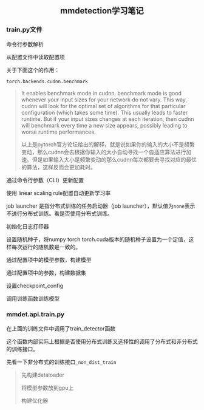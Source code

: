 ## <center>mmdetection学习笔记</center>

### train.py文件

命令行参数解析

从配置文件中读取配置项

关于下面这个的作用：

```python
torch.backends.cudnn.benchmark
```

> It enables benchmark mode in cudnn.
> benchmark mode is good whenever your input sizes for your network do not vary. This way, cudnn will look for the optimal set of algorithms for that particular configuration (which takes some time). This usually leads to faster runtime.
> But if your input sizes changes at each iteration, then cudnn will benchmark every time a new size appears, possibly leading to worse runtime performances.
>
> 以上是pytorch官方论坛给出的解释，就是说如果你的输入的大小不是频繁变动，那么cudnn会去根据你输入的大小自动寻找一个自适应算法进行加速。但是如果输入大小是频繁变动的那么cudnn每次都要去寻找对应的最优的算法，这样反而会更加耗时。

通过命令行参数（CLI）更新配置

使用 linear scaling rule配置自动更新学习率

job launcher 是指分布式训练的任务启动器（job launcher），默认值为`none`表示不进行分布式训练。看是否使用分布式训练。

初始化日志打印器

设置随机种子，将numpy torch torch.cuda版本的随机种子设置为一个定值，这样每次运行的随机数是一致的。

通过配置项中的模型参数，构建模型

通过配置项中的参数，构建数据集

设置checkpoint_config

调用训练函数训练模型

### mmdet.api.train.py

在上面的训练文件中调用了train_detector函数

这个函数内部实际上根据是否使用分布式训练又选择性的调用了分布式和非分布式的训练接口。

先看一下非分布式的训练接口`_non_dist_train`

> 先构建dataloader
>
> 将模型参数放到gpu上
>
> 构建优化器
>
> 







